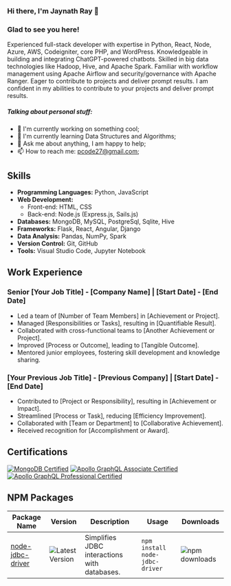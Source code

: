 ### Hi there, I'm Jaynath Ray 👋
### Glad to see you here! 

Experienced full-stack developer with expertise in Python, React, Node, Azure, AWS, Codeigniter, core PHP, and WordPress. Knowledgeable in building and integrating ChatGPT-powered chatbots. Skilled in big data technologies like Hadoop, Hive, and Apache Spark. Familiar with workflow management using Apache Airflow and security/governance with Apache Ranger. Eager to contribute to projects and deliver prompt results. I am confident in my abilities to contribute to your projects and deliver prompt results. 

##### Talking about personal stuff:
- 🧑 I'm currently working on something cool;
- 🚀 I'm currently learning Data Structures and Algorithms;
- 💬 Ask me about anything, I am happy to help;
- 📫 How to reach me: pcode27@gmail.com;

## Skills

- **Programming Languages:** Python, JavaScript
- **Web Development:**
  - Front-end: HTML, CSS
  - Back-end: Node.js (Express.js, Sails.js)
- **Databases:** MongoDB, MySQL, PostgreSql, Sqlite, Hive
- **Frameworks:** Flask, React, Angular, Django
- **Data Analysis:** Pandas, NumPy, Spark
- **Version Control:** Git, GitHub
- **Tools:** Visual Studio Code, Jupyter Notebook

## Work Experience

### Senior [Your Job Title] - [Company Name] | [Start Date] - [End Date]

- Led a team of [Number of Team Members] in [Achievement or Project].
- Managed [Responsibilities or Tasks], resulting in [Quantifiable Result].
- Collaborated with cross-functional teams to [Another Achievement or Project].
- Improved [Process or Outcome], leading to [Tangible Outcome].
- Mentored junior employees, fostering skill development and knowledge sharing.

### [Your Previous Job Title] - [Previous Company] | [Start Date] - [End Date]

- Contributed to [Project or Responsibility], resulting in [Achievement or Impact].
- Streamlined [Process or Task], reducing [Efficiency Improvement].
- Collaborated with [Team or Department] to [Collaborative Achievement].
- Received recognition for [Accomplishment or Award].

## Certifications

[![MongoDB Certified](https://img.shields.io/badge/MongoDB-Certified-brightgreen)](https://university.mongodb.com/certification)
[![Apollo GraphQL Associate Certified](https://img.shields.io/badge/Apollo%20GraphQL%20Associate-Certified-brightgreen)](https://www.apollographql.com/tutorials/certifications/1538d8cc-c461-49c4-95e4-884bbfb486ba)
[![Apollo GraphQL Professional Certified](https://img.shields.io/badge/Apollo%20GraphQL%20Professional-Certified-brightgreen)](https://www.apollographql.com/tutorials/certifications/fc1eada5-829e-441a-ae1d-8d04801eee32)

## NPM Packages

| Package Name       | Version   | Description                                       | Usage                                | Downloads   |
|------------------- |---------- |---------------------------------------------------|-------------------------------------|-------------|
| [node-jdbc-driver](https://www.npmjs.com/package/node-jdbc-driver)   | ![Latest Version](https://img.shields.io/github/v/release/jaynath-d/node-jdbc-driver)     | Simplifies JDBC interactions with databases.      | `npm install node-jdbc-driver`       | ![npm downloads](https://img.shields.io/npm/dw/node-jdbc-driver)|



